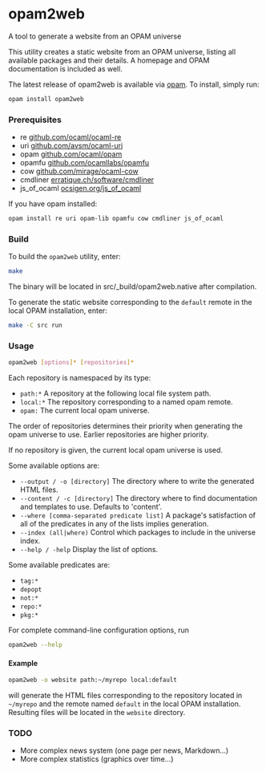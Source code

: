 opam2web
========

A tool to generate a website from an OPAM universe

This utility creates a static website from an OPAM universe, listing all
available packages and their details. A homepage and OPAM documentation is 
included as well.

The latest release of opam2web is available via
[opam](http://opam.ocaml.org). To install, simply run:
```bash
opam install opam2web
```

### Prerequisites

- re [github.com/ocaml/ocaml-re](https://github.com/ocaml/ocaml-re)
- uri [github.com/avsm/ocaml-uri](https://github.com/avsm/ocaml-uri)
- opam [github.com/ocaml/opam](https://github.com/ocaml/opam)
- opamfu [github.com/ocamllabs/opamfu](https://github.com/ocamllabs/opamfu)
- cow [github.com/mirage/ocaml-cow](https://github.com/mirage/ocaml-cow)
- cmdliner [erratique.ch/software/cmdliner](http://erratique.ch/software/cmdliner)
- js_of_ocaml [ocsigen.org/js_of_ocaml](http://ocsigen.org/js_of_ocaml/)

If you have opam installed:
```bash
opam install re uri opam-lib opamfu cow cmdliner js_of_ocaml
```

### Build

To build the `opam2web` utility, enter:
```bash
make
```
The binary will be located in src/_build/opam2web.native after compilation.

To generate the static website corresponding to the `default` remote in the
local OPAM installation, enter:
```bash
make -C src run
```

### Usage

```bash
opam2web [options]* [repositories]*
```

Each repository is namespaced by its type:
- `path:*`
    A repository at the following local file system path.
- `local:*`
    The repository corresponding to a named opam remote.
- `opam:`
    The current local opam universe.

The order of repositories determines their priority when generating the
opam universe to use. Earlier repositories are higher priority.

If no repository is given, the current local opam universe is used.

Some available options are:
- `--output / -o [directory]`
    The directory where to write the generated HTML files.
- `--content / -c [directory]`
    The directory where to find documentation and templates to use.
    Defaults to 'content'.
- `--where [comma-separated predicate list]`
    A package's satisfaction of all of the predicates in any of the
    lists implies generation.
- `--index (all|where)`
    Control which packages to include in the universe index.
- `--help / -help`
    Display the list of options.

Some available predicates are:
- `tag:*`
- `depopt`
- `not:*`
- `repo:*`
- `pkg:*`

For complete command-line configuration options, run
```bash
opam2web --help
```

#### Example

```bash
opam2web -o website path:~/myrepo local:default
```
will generate the HTML files corresponding to the repository located in 
`~/myrepo` and the remote named `default` in the local OPAM installation.
Resulting files will be located in the `website` directory.

### TODO

- More complex news system (one page per news, Markdown...)
- More complex statistics (graphics over time...)
